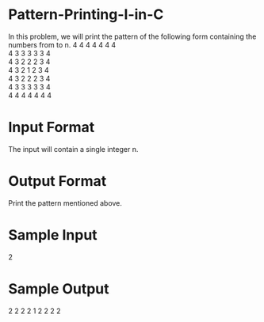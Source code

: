 # Pattern-Printing-I-in-C
In this problem, we will print the pattern of the following form containing the numbers from  to n.
                            4 4 4 4 4 4 4  
                            4 3 3 3 3 3 4   
                            4 3 2 2 2 3 4   
                            4 3 2 1 2 3 4   
                            4 3 2 2 2 3 4   
                            4 3 3 3 3 3 4   
                            4 4 4 4 4 4 4  
  
# Input Format

The input will contain a single integer n. 

# Output Format

Print the pattern mentioned above.

# Sample Input

2

# Sample Output

2 2 2
2 1 2
2 2 2
